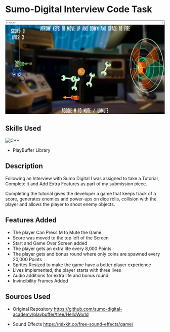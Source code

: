 # Sumo-Digital Interview Code Task
![image](https://github.com/EmilyF99/SumoDigitalInterviewCode/blob/main/Screenshot%202023-07-23%20213013.png?raw=true)

## Skills Used
![C++](https://img.shields.io/badge/c++-%2300599C.svg?style=for-the-badge&logo=c%2B%2B&logoColor=white)
- PlayBuffer Library

## Description
Following an Interview with Sumo Digital I was assigned to take a Tutorial, Complete it and Add Extra Features as part of my submission piece.

Completing the tutorial gives the developer a game that keeps track of a score, generates enemies and power-ups on dice rolls, collision with the player and allows the player to shoot enemy objects. 

## Features Added 
- The player Can Press M to Mute the Game
- Score was moved to the top left of the Screen
- Start and Game Over Screen added
- The player gets an extra life every 8,000 Points
- The player gets and bonus round where only coins are spawned every 20,000 Points
- Sprites Resized to make the game have a better player experience
- Lives implemented, the player starts with three lives
- Audio additions for extra life and bonus round
- Invincibility Frames Added

## Sources Used
- Original Repository
  https://github.com/sumo-digital-academy/playbuffer/tree/HelloWorld
  
- Sound Effects
  https://mixkit.co/free-sound-effects/game/ 
